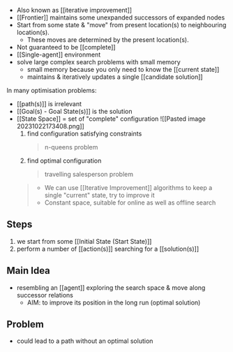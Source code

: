 - Also known as [[iterative improvement]]
- [[Frontier]] maintains some unexpanded successors of expanded nodes
- Start from some state & "move" from present location(s) to neighbouring location(s). 
	- These moves are determined by the present location(s).
- Not guaranteed to be [[complete]]
- [[Single-agent]] environment
- solve large complex search problems with small memory
	- small memory because you only need to know the [[current state]]
	- maintains & iteratively updates a single [[candidate solution]]

In many optimisation problems:
- [[path(s)]] is irrelevant
- [[Goal(s) - Goal State(s)]] is the solution
- [[State Space]] = set of "complete" configuration
	![[Pasted image 20231022173408.png]]
	1. find configuration satisfying constraints
		> n-queens problem
	2. find optimal configuration
		>travelling salesperson problem
	>- We can use [[Iterative Improvement]] algorithms to keep a single "current" state, try to improve it
	>- Constant space, suitable for online as well as offline search

## Steps
1. we start from some [[Initial State (Start State)]]
2. perform a number of [[action(s)]] searching for a [[solution(s)]]

## Main Idea
- resembling an [[agent]] exploring the search space & move along successor relations
	- AIM: to improve its position in the long run (optimal solution)

## Problem
- could lead to a path without an optimal solution